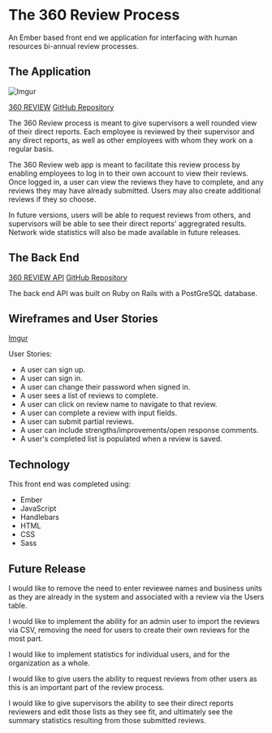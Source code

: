 # The 360 Review Process

An Ember based front end we application for interfacing with human resources
bi-annual review processes.

## The Application

![Imgur](https://i.imgur.com/4FouJfj.png)

[360 REVIEW](https://mdcollins80.github.io/ThreeSixty-Review)
[GitHub Repository](https://github.com/mdcollins80/ThreeSixty-Review)


The 360 Review process is meant to give supervisors a well rounded view of their
direct reports.  Each employee is reviewed by their supervisor and any direct
reports, as well as other employees with whom they work on a regular basis.

The 360 Review web app is meant to facilitate this review process by enabling
employees to log in to their own account to view their reviews.  Once logged in,
a user can view the reviews they have to complete, and any reviews they may have
already submitted.  Users may also create additional reviews if they so choose.

In future versions, users will be able to request reviews from others, and
supervisors will be able to see their direct reports' aggregrated results.
Network wide statistics will also be made available in future releases.

## The Back End

[360 REVIEW API](https://frightening-citadel-39718.herokuapp.com/)
[GitHub Repository](https://github.com/mdcollins80/ThreeSixty-Review-Api)

The back end API was built on Ruby on Rails with a PostGreSQL database.

## Wireframes and User Stories

[Imgur](https://i.imgur.com/DXH2zla.jpg)

User Stories:
- A user can sign up.
- A user can sign in.
- A user can change their password when signed in.
- A user sees a list of reviews to complete.
- A user can click on review name to navigate to that review.
- A user can complete a review with input fields.
- A user can submit partial reviews.
- A user can include strengths/improvements/open response comments.
- A user's completed list is populated when a review is saved.

## Technology

This front end was completed using:
- Ember
- JavaScript
- Handlebars
- HTML
- CSS
- Sass

## Future Release

I would like to remove the need to enter reviewee names and business units as
they are already in the system and associated with a review via the Users table.

I would like to implement the ability for an admin user to import the
reviews via CSV, removing the need for users to create their own reviews for
the most part.

I would like to implement statistics for individual users, and for the organization
as a whole.

I would like to give users the ability to request reviews from other users as
this is an important part of the review process.

I would like to give supervisors the ability to see their direct reports reviewers
and edit those lists as they see fit, and ultimately see the summary statistics
resulting from those submitted reviews.
